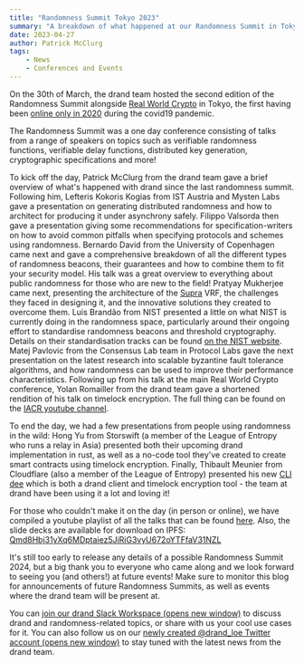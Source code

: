 ```yaml
---
title: "Randomness Summit Tokyo 2023"
summary: "A breakdown of what happened at our Randomness Summit in Tokyo"
date: 2023-04-27
author: Patrick McClurg
tags:
    - News
    - Conferences and Events
---
```


On the 30th of March, the drand team hosted the second edition of the Randomness Summit alongside [Real World Crypto](https://rwc.iacr.org) in Tokyo, the first having been [online only in 2020](https://randomness2020.com) during the covid19 pandemic.

The Randomness Summit was a one day conference consisting of talks from a range of speakers on topics such as verifiable randomness functions, verifiable delay functions, distributed key generation, cryptographic specifications and more!

To kick off the day, Patrick McClurg from the drand team gave a brief overview of what's happened with drand since the last randomness summit. 
Following him, Lefteris Kokoris Kogias from IST Austria and Mysten Labs gave a presentation on generating distributed randomness and how to architect for producing it under asynchrony safely.
Filippo Valsorda then gave a presentation giving some recommendations for specification-writers on how to avoid common pitfalls when specifying protocols and schemes using randomness.
Bernardo David from the University of Copenhagen came next and gave a comprehensive breakdown of all the different types of randomness beacons, their guarantees and how to combine them to fit your security model. His talk was a great overview to everything about public randomness for those who are new to the field!
Pratyay Mukherjee came next, presenting the architecture of the [Supra](https://supraoracles.com/) VRF, the challenges they faced in designing it, and the innovative solutions they created to overcome them.
Luis Brandão from NIST presented a little on what NIST is currently doing in the randomness space, particularly around their ongoing effort to standardise randomness beacons and threshold cryptography. Details on their standardisation tracks can be found [on the NIST website](https://csrc.nist.gov/projects/interoperable-randomness-beacons).
Matej Pavlovic from the Consensus Lab team in Protocol Labs gave the next presentation on the latest research into scalable byzantine fault tolerance algorithms, and how randomness can be used to improve their performance characteristics.
Following up from his talk at the main Real World Crypto conference, Yolan Romailler from the drand team gave a shortened rendition of his talk on timelock encryption. The full thing can be found on the [IACR youtube channel](https://www.youtube.com/watch?v=Xh849Ij3lhU).

To end the day, we had a few presentations from people using randomness in the wild: 
Hong Yu from Storswift (a member of the League of Entropy who runs a relay in Asia) presented both their upcoming drand implementation in rust, as well as a no-code tool they've created to create smart contracts using timelock encryption.
Finally, Thibault Meunier from Cloudflare (also a member of the League of Entropy) presented his new [CLI dee](https://github.com/thibmeu/drand-rs) which is both a drand client and timelock encryption tool - the team at drand have been using it a lot and loving it!

For those who couldn't make it on the day (in person or online), we have compiled a youtube playlist of all the talks that can be found [here](https://www.youtube.com/watch?v=U4bEewhZIus&list=PLhuBigpl7lqtE883Z3I6FCrtjmVOJ7A9c).
Also, the slide decks are available for download on IPFS: [Qmd8Hbj31yXq6MDptaiez5JiRiG3vyU672oYTFfaV31NZL](https://ipfs.io/ipfs/Qmd8Hbj31yXq6MDptaiez5JiRiG3vyU672oYTFfaV31NZL)

It's still too early to release any details of a possible Randomness Summit 2024, but a big thank you to everyone who came along and we look forward to seeing you (and others!) at future events! Make sure to monitor this blog for announcements of future Randomness Summits, as well as events where the drand team will be present at.

You can [join our drand Slack Workspace (opens new window)](https://join.slack.com/t/drandworkspace/shared_invite/zt-19u4rf6if-bf7lxIvF2zYn4~TrBwfkiA) to discuss drand and randomness-related topics, or share with us your cool use cases for it. You can also follow us on our [newly created @drand_loe Twitter account (opens new window)](https://twitter.com/drand_loe) to stay tuned with the latest news from the drand team.
